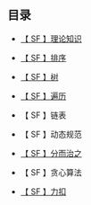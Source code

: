 ## 目录

* [【 SF 】理论知识](https://github.com/yang1212/compound_interest/tree/main/DOC)

* [【 SF 】排序](https://github.com/yang1212/compound_interest/tree/main/sort)

* [【 SF 】树](https://github.com/yang1212/compound_interest/tree/main/Tree)

* [【 SF 】遍历](https://github.com/yang1212/compound_interest/tree/main/traverse)

* 【 SF 】链表

* 【 SF 】动态规范

* [【 SF 】分而治之](https://github.com/yang1212/compound_interest/tree/main/7%E3%80%81%20%20%E5%88%86%E8%80%8C%E6%B2%BB%E4%B9%8B)

* 【 SF 】贪心算法

* [【 SF 】力扣](https://github.com/yang1212/compound_interest/tree/main/leetcode-esay)



